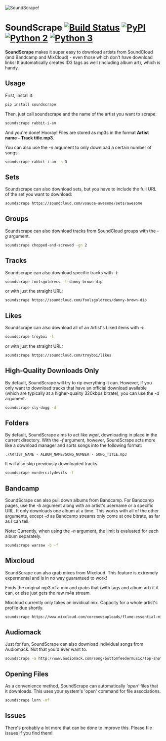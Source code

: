 ![SoundScrape!](http://i.imgur.com/nHAt2ow.png)

SoundScrape [![Build Status](https://travis-ci.org/Miserlou/SoundScrape.svg)](https://travis-ci.org/Miserlou/SoundScrape) [![PyPI](https://img.shields.io/pypi/dm/SoundScrape.svg?style=flat)](https://pypi.python.org/pypi/soundscrape/) [![Python 2](https://img.shields.io/badge/Python-2-brightgreen.svg)](https://pypi.python.org/pypi/soundscrape/) [![Python 3](https://img.shields.io/badge/Python-3-brightgreen.svg)](https://pypi.python.org/pypi/soundscrape/)
==============

**SoundScrape** makes it super easy to download artists from SoundCloud (and Bandcamp and MixCloud) - even those which don't have download links! It automatically creates ID3 tags as well (including album art), which is handy.

Usage
---------

First, install it:

```bash
pip install soundscrape
```

Then, just call soundscrape and the name of the artist you want to scrape:

```bash
soundscrape rabbit-i-am
```

And you're done! Hooray! Files are stored as mp3s in the format **Artist name - Track title.mp3**.

You can also use the *-n* argument to only download a certain number of songs.

```bash
soundscrape rabbit-i-am -n 3
```

Sets
-------

Soundscrape can also download sets, but you have to include the full URL of the set you want to download:

```bash
soundscrape https://soundcloud.com/vsauce-awesome/sets/awesome
```

Groups
--------

Soundscrape can also download tracks from SoundCloud groups with the *-g* argument.

```bash
soundscrape chopped-and-screwed -gn 2
```

Tracks
--------

Soundscrape can also download specific tracks with *-t*:

```bash
soundscrape foolsgoldrecs -t danny-brown-dip
```

or with just the straight URL:

```bash
soundscrape https://soundcloud.com/foolsgoldrecs/danny-brown-dip
```

Likes
--------

Soundscrape can also download all of an Artist's Liked items with *-l*:

```bash
soundscrape troyboi -l
```

or with just the straight URL:

```bash
soundscrape https://soundcloud.com/troyboi/likes
```

High-Quality Downloads Only
--------

By default, SoundScrape will try to rip everything it can. However, if you only want to download tracks that have an official download available (which are typically at a higher-quality 320kbps bitrate), you can use the *-d* argument.

```bash
soundscrape sly-dogg -d
```

Folders
--------

By default, SoundScrape aims to act like _wget_, downloading in place in the current directory. With the *-f* argument, however, SoundScrape acts more like a download manager and sorts songs into the following format:

```
./ARTIST_NAME - ALBUM_NAME/SONG_NUMBER - SONG_TITLE.mp3
```

It will also skip previously downloaded tracks.

```bash
soundscrape murdercitydevils -f
```

Bandcamp
--------

SoundScrape can also pull down albums from Bandcamp. For Bandcamp pages, use the *-b* argument along with an artist's username or a specific URL. It only downloads one album at a time. This works with all of the other arguments, except *-d* as Bandcamp streams only come at one bitrate, as far as I can tell.

Note: Currently, when using the *-n* argument, the limit is evaluated for each album separately.

```bash
soundscrape warsaw -b -f
```

Mixcloud
--------

SoundScrape can also grab mixes from Mixcloud. This feature is extremely expermental and is in no way guaranteed to work!

Finds the original mp3 of a mix and grabs that (with tags and album art) if it can, or else just gets the raw m4a stream.

Mixcloud currently only takes an invidiual mix. Capacity for a whole artist's profile due shortly.

```bash
soundscrape https://www.mixcloud.com/corenewsuploads/flume-essential-mix-2015-10-03/ -of
```

Audiomack
--------

Just for fun, SoundScrape can also download individual songs from Audiomack. Not that you'd ever want to.

```bash
soundscrape -a http://www.audiomack.com/song/bottomfeedermusic/top-shottas
```

Opening Files
--------

As a convenience method, SoundScrape can automatically _'open'_ files that it downloads. This uses your system's 'open' command for file associations.

```bash
soundscrape lorn -of
```

Issues
-------

There's probably a lot more that can be done to improve this. Please file issues if you find them!
